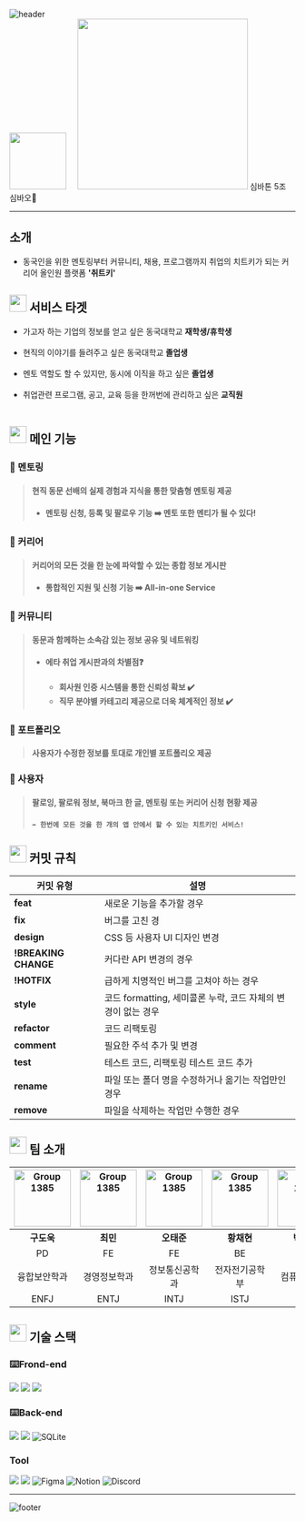 ![header](https://capsule-render.vercel.app/api?type=waving&color=0:A4DACD,100:00C3AD&height=150&section=header&*text=Cheat%20Key&*fontSize=80)<br>
<img src="https://github.com/LikeLion-at-DGU/2024-simba-5-simbaOh/assets/164135983/846774d3-356d-4d3f-9d06-3075bbb34c13" width="100" height="100">&nbsp;&nbsp;&nbsp;&nbsp;
<img src="https://github.com/LikeLion-at-DGU/2024-simba-5-simbaOh/assets/164135983/eefd9ccf-9fed-4a20-a56e-cd3be5064cbd" width="300">   심바톤 5조 심바오🐼
***
## 소개 
- 동국인을 위한 멘토링부터 커뮤니티, 채용, 프로그램까지 취업의 치트키가 되는 커리어 올인원 플랫폼 **'취트키'**<br>
## <img src="https://github.com/LikeLion-at-DGU/2024-simba-5-simbaOh/assets/164135983/bb996773-35a5-417f-a099-daa69dc576c2" width="30" height="30"> 서비스 타겟
- 가고자 하는 기업의 정보를 얻고 싶은 동국대학교 **재학생/휴학생**<br><br>
- 현직의 이야기를 들려주고 싶은 동국대학교 **졸업생**<br><br>
- 멘토 역할도 할 수 있지만, 동시에 이직을 하고 싶은 **졸업생**<br><br>
- 취업관련 프로그램, 공고, 교육 등을 한꺼번에 관리하고 싶은 **교직원**<br><br>
## <img src="https://github.com/LikeLion-at-DGU/2024-simba-5-simbaOh/assets/164135983/bb996773-35a5-417f-a099-daa69dc576c2" width="30" height="30"> 메인 기능
### 📌 멘토링 
> #### 현직 동문 선배의 실제 경험과 지식을 통한 맞춤형 멘토링 제공
> - #### 멘토링 신청, 등록 및 팔로우 기능 ➡️ 멘토 또한 멘티가 될 수 있다!

### 📌 커리어
> #### 커리어의 모든 것을 한 눈에 파악할 수 있는 종합 정보 게시판
> - #### 통합적인 지원 및 신청 기능 ➡️ All-in-one Service

### 📌 커뮤니티 
> #### 동문과 함께하는 소속감 있는 정보 공유 및 네트워킹
> - #### 에타 취업 게시판과의 차별점❓
>     - **회사원 인증 시스템을 통한 신뢰성 확보 ✔️**
>     - **직무 분야별 카테고리 제공으로 더욱 체계적인 정보 ✔️**

### 📌 포트폴리오 
> #### 사용자가 수정한 정보를 토대로 개인별 포트폴리오 제공

### 📌 사용자 
> #### 팔로잉, 팔로워 정보, 북마크 한 글, 멘토링 또는 커리어 신청 현황 제공
>   #### ```➡️ 한번에 모든 것을 한 개의 앱 안에서 할 수 있는 치트키인 서비스!```<br>


## <img src="https://github.com/LikeLion-at-DGU/2024-simba-5-simbaOh/assets/164135983/bb996773-35a5-417f-a099-daa69dc576c2" width="30" height="30"> 커밋 규칙<br>
| 커밋 유형           | 설명                                             |
|---------------------|--------------------------------------------------|
| **feat**            | 새로운 기능을 추가할 경우                                 |
| **fix**             | 버그를 고친 경                                        |
| **design**          | CSS 등 사용자 UI 디자인 변경                    |
| **!BREAKING CHANGE**| 커다란 API 변경의 경우                           |
| **!HOTFIX**         | 급하게 치명적인 버그를 고쳐야 하는 경우          |
| **style**           | 코드 formatting, 세미콜론 누락, 코드 자체의 변경이 없는 경우 |
| **refactor**        | 코드 리팩토링                                    |
| **comment**         | 필요한 주석 추가 및 변경                         |
| **test**            | 테스트 코드, 리팩토링 테스트 코드 추가           |
| **rename**          | 파일 또는 폴더 명을 수정하거나 옮기는 작업만인 경우 |
| **remove**          | 파일을 삭제하는 작업만 수행한 경우               |

## <img src="https://github.com/LikeLion-at-DGU/2024-simba-5-simbaOh/assets/164135983/bb996773-35a5-417f-a099-daa69dc576c2" width="30" height="30"> 팀 소개<br>

| <img src="https://github.com/LikeLion-at-DGU/2024-simba-5-simbaOh/assets/164135983/28f96e08-67f9-442b-889f-615f869134eb" alt="Group 1385" width="100" height="100"> | <img src="https://github.com/LikeLion-at-DGU/2024-simba-5-simbaOh/assets/164135983/8a9e1747-fb5e-4060-8e72-b0d92263e28d" alt="Group 1385" width="100" height="100"> | <img src="https://github.com/LikeLion-at-DGU/2024-simba-5-simbaOh/assets/164135983/a6df78cb-3041-44e9-9af6-877292295e1e" alt="Group 1385" width="100" height="100"> | <img src="https://github.com/LikeLion-at-DGU/2024-simba-5-simbaOh/assets/164135983/fdb3e64d-4fe8-436c-a399-19a57535d4a3" alt="Group 1385" width="100" height="100"> | <img src="https://github.com/LikeLion-at-DGU/2024-simba-5-simbaOh/assets/164135983/6f4966fd-96c5-40b2-9d93-877ce2d97951" alt="Group 1385" width="100" height="100"> |
|:---:|:---:|:---:|:---:|:---:|
| **구도욱** | **최민** | **오태준** | **황채현** | **박선우** |
| PD | FE | FE | BE | BE |
| 융합보안학과 | 경영정보학과 | 정보통신공학과 | 전자전기공학부 | 컴퓨터공학과 |
| ENFJ | ENTJ | INTJ | ISTJ | INFP |<br>
## <img src="https://github.com/LikeLion-at-DGU/2024-simba-5-simbaOh/assets/164135983/bb996773-35a5-417f-a099-daa69dc576c2" width="30" height="30"> 기술 스택 
### ⌨️Frond-end
<img src="https://img.shields.io/badge/html5-E34F26?style=for-the-badge&logo=html5&logoColor=white">  <img src="https://img.shields.io/badge/css-1572B6?style=for-the-badge&logo=css3&logoColor=white">  <img src="https://img.shields.io/badge/javascript-F7DF1E?style=for-the-badge&logo=javascript&logoColor=black"> 
 
### ⌨️Back-end 
<img src="https://img.shields.io/badge/python-3776AB?style=for-the-badge&logo=python&logoColor=white"> <img src="https://img.shields.io/badge/django-092E20?style=for-the-badge&logo=django&logoColor=white"> ![SQLite](https://img.shields.io/badge/sqlite-%2307405e.svg?style=for-the-badge&logo=sqlite&logoColor=white)
### Tool
<img src="https://img.shields.io/badge/github-181717?style=for-the-badge&logo=github&logoColor=white"/> <img src="https://img.shields.io/badge/git-F05032?style=for-the-badge&logo=git&logoColor=white"/> ![Figma](https://img.shields.io/badge/figma-%23F24E1E.svg?style=for-the-badge&logo=figma&logoColor=white) ![Notion](https://img.shields.io/badge/Notion-%23000000.svg?style=for-the-badge&logo=notion&logoColor=white) ![Discord](https://img.shields.io/badge/Discord-%235865F2.svg?style=for-the-badge&logo=discord&logoColor=white)
***

![footer](https://capsule-render.vercel.app/api?type=waving&color=0:A4DACD,100:00C3AD&height=150&section=footer&*text=Cheat%20Key&*fontSize=80)

